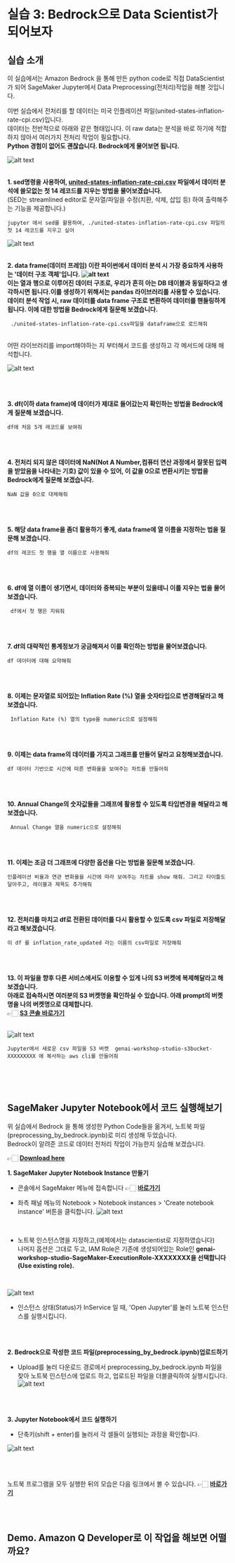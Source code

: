 # 실습 3: Bedrock으로 Data Scientist가 되어보자
## 실습 소개
이 실습에서는 Amazon Bedrock 을 통해 만든 python code로
직접 DataScientist가 되어 SageMaker Jupyter에서  Data Preprocessing(전처리)작업을 해볼 것입니다.

이번 실습에서 전처리를 할 데이터는 미국 인플레이션 파일(united-states-inflation-rate-cpi.csv)입니다.</br>
데이터는 전반적으로 아래와 같은 형태입니다. 이 raw data는 분석을 바로 하기에 적합하지 않아서
여러가지 전처리 작업이 필요합니다.</br>**Python 경험이 없어도 괜찮습니다. Bedrock에게 물어보면 됩니다.**

![alt text](images/image-3.png)
</br>
</br>

**1. sed명령을 사용하여, [united-states-inflation-rate-cpi.csv](https://www.macrotrends.net/global-metrics/countries/USA/united-states/inflation-rate-cpi) 파일에서 데이터 분석에 쓸모없는 첫 14 레코드를 지우는 방법을 물어보겠습니다.**
<br>(SED는 streamlined editor로 문자열/파일을 수정(치환, 삭제, 삽입 등) 하여 출력해주는 기능을 제공합니다.)<br/>

```
jupyter 에서 sed를 활용하여, ./united-states-inflation-rate-cpi.csv 파일의 첫 14 레코드를 지우고 싶어
```
![alt text](images/aaaaaaa.jpg)
</br>
</br>

**2. data frame(데이터 프레임) 이란 파이썬에서 데이터 분석 시 가장 중요하게 사용하는 '데이터 구조 객체'입니다. 
![alt text](images/r13.10.png)
<br>이는 열과 행으로 이루어진 데이터 구조로, 우리가 흔히 아는 DB 테이블과 동일하다고 생각하시면 됩니다.이를 생성하기 위해서는 pandas 라이브러리를 사용할 수 있습니다. <br>
데이터 분석 작업 시, raw 데이터를 data frame 구조로 변환하여 데이터를 핸들링하게 됩니다.
이에 대한 방법을 Bedrock에게 질문해 보겠습니다.**

```
 ./united-states-inflation-rate-cpi.csv파일을 dataframe으로 로드해줘
```
<br>
어떤 라이브러리를 import해야하는 지 부터해서 코드를 생성하고 각 메서드에 대해 해석합니다. 
<br>

![alt text](images/46944067-539D-4657-BE00-24AFA467ACFA.jpeg)

<br/> 
<br/> 

**3. df(이하 data frame)에 데이터가 제대로 들어갔는지 확인하는 방법을 Bedrock에게 질문해 보겠습니다.**
```
df에 처음 5개 레코드를 보여줘 
```
<br/> 
<br/> 

**4. 전처리 되지 않은 데이터에 NaN(Not A Number,컴퓨터 연산 과정에서 잘못된 입력을 받았음을 나타내는 기호) 값이 있을 수 있어, 이 값을 0으로 변환시키는 방법을 Bedrock에게 질문해 보겠습니다.**
```
NaN 값을 0으로 대체해줘
```
<br/> 
<br/> 

**5. 해당 data frame을 좀더 활용하기 좋게, data frame에 열 이름을 지정하는 법을 질문해 보겠습니다.**
```
df의 레코드 첫 행을 열 이름으로 사용해줘
```
<br/> 
<br/> 

**6. df에 열 이름이 생기면서, 데이터와 중복되는 부분이 있을테니 이를 지우는 법을 물어보겠습니다.**
```
 df에서 첫 행은 지워줘
```
<br/> 
<br/> 

**7. df의 대략적인 통계정보가 궁금해져서 이를 확인하는 방법을 물어보겠습니다.**
```
df 데이터에 대해 요약해줘
```
<br/> 
<br/> 

**8. 이제는 문자열로 되어있는 Inflation Rate (%) 열을 숫자타입으로 변경해달라고 해보겠습니다.**
```
 Inflation Rate (%) 열의 type을 numeric으로 설정해줘
```
<br/> 
<br/> 

**9. 이제는 data frame의 데이터를 가지고 그래프를 만들어 달라고 요청해보겠습니다.**
```
df 데이터 기반으로 시간에 따른 변화율을 보여주는 차트를 만들어줘
```
<br/> 
<br/> 

**10.  Annual Change의 숫자값들을 그래프에 활용할 수 있도록 타입변경을 해달라고 해보겠습니다.**
```
 Annual Change 열을 numeric으로 설정해줘
```
<br/> 
<br/> 

**11. 이제는 조금 더 그래프에 다양한 옵션을 다는 방법을 질문해 보겠습니다.**
```
인플레이션 비율과 연관 변화율을 시간에 따라 보여주는 차트를 show 해줘. 그리고 타이틀도 달아주고, 레이블과 제목도 추가해줘
```
<br/> 
<br/> 

**12. 전처리를 마치고 df로 전환된 데이터를 다시 활용할 수 있도록 csv 파일로 저장해달라고 해보겠습니다.**
```
이 df 를 inflation_rate_updated 라는 이름의 csv파일로 저장해줘
```
<br/> 
<br/> 

**13. 이 파일을 향후 다른 서비스에서도 이용할 수 있게 나의 S3 버켓에 복제해달라고 해보겠습니다.
<br/> 아래로 접속하시면 여러분의 S3 버켓명을 확인하실 수 있습니다. 아래 prompt의 버켓명을 나의 버켓명으로 대체합니다.**
<br/> 👉🏻  **[S3 콘솔 바로가기](https://us-west-2.console.aws.amazon.com/s3/buckets?region=us-west-2)**

<br/>![alt text](images/FD2039BE-E406-4057-A079-CCE7B1831B9D.jpeg)

```
Jupyter에서 새로운 csv 파일을 S3 버켓  genai-workshop-studio-s3bucket-XXXXXXXXX 에 복사하는 aws cli를 만들어줘
```


<br/>
<br>
<br>

## SageMaker Jupyter Notebook에서 코드 실행해보기

위 실습에서 Bedrock 을 통해 생성한 Python Code들을 옮겨서, 노트북 파일(preprocessing_by_bedrock.ipynb)로 미리 생성해 두었습니다.
<br/> Bedrock이 알려준 코드로 데이터 전처리 작업이 가능한지 실습해 보겠습니다.

👉🏻 **[Download here](https://bedrock-yeonsool.s3.us-east-1.amazonaws.com/preprocessing_by_bedrock.ipynb?response-content-disposition=inline&X-Amz-Security-Token=IQoJb3JpZ2luX2VjEA4aCXVzLXdlc3QtMiJHMEUCIQDoKjXpbreLevPJVrDhREFWtw4nlc7ifcQQIUfsm%2FpaswIgebCU0SjbV%2Fl4dfPy4%2B0HqPVweZxxbRr08OMjCX9ApUUq7gIIh%2F%2F%2F%2F%2F%2F%2F%2F%2F%2F%2FARABGgw1OTIxMjg0ODY4NDIiDBiZI5d%2FUC4KPNGsFSrCAom4nOO2PB1vQMnq2b6T9lrprnHWyiEbI8rhokxuCn5b0KL7nCSCa5qHaHR1uTpFQFr1JLoH10MXkYAfiEILC%2FzVoi8wLkrd2ipTsicjNcPU0lrUdtGVjX19uBJyEceBpr9CL%2FgOsZJzfPoybl0Yr%2FXFghMXcgLSs6qhMDhuPVXHsTcg0Rt1p9Paow26G6n%2F2o1FZ3ZbXLkTbwppNLjDnSuUEb3b2zEC6g5lH5qSl3UAcZMwiIESs4uS8946FjW1%2FMNnL%2FnWeaX3cf2JMqAjra%2BOYI6XphfmSTtOJuiMMrEL2IdQYDhQuqgQc1Ra3jT9yPkLDW04hn9bSBDlbAuS7Kc1hKw4y8Axnh9CIQHsRfcQ%2FGJs3n7D8EX04CQVbYvfHIeRvhNSKcBezwQTWAQyacJyMua7hW010V5jvEDJFyuIgm0w%2FMfAsgY6hwJAZGIQgGsX%2FwUkK%2BiDmlr60LlsnPC7DP6YFwLcUikLsqKAGEq6H6vc3VkFcka%2Bq4jUer7j2e8%2B0C3hMrOXaZxvyCuohpDLYdrQr5PrFUppHYasbkqS7g%2FD16OJqSEQkf4elhbL%2FwuKHjvdmxMaoOCfOxrzlh6QkLBHPs4Nh5R5r9g%2FGTOyF9ODYp9OouV46OvQ%2BRRN9qGatWtFMsMwVlhZF5IQsi5Yq5A%2Byp3izPjG3b28lUCZh%2BC090w2B7KGqrEL61o4%2FWYEyf6VLTSRjYF%2BdHDd4sr65KV9%2FY1XVHzAMh2S4JBg9t%2BJMmFvl3yQjJEbVyeTbWUl3Y8PRJWcshiptPllCXgrlg%3D%3D&X-Amz-Algorithm=AWS4-HMAC-SHA256&X-Amz-Date=20240524T052246Z&X-Amz-SignedHeaders=host&X-Amz-Expires=43200&X-Amz-Credential=ASIAYTXM3VW5BOCBW6XJ%2F20240524%2Fus-east-1%2Fs3%2Faws4_request&X-Amz-Signature=286e81b800e4dbde291a742a2c5830ee21cda6b30fc9ee6082bf1a851eb4e874)**

**1. SageMaker Jupyter Notebook Instance 만들기**
- 콘솔에서 SageMaker 메뉴에 접속합니다
👉🏻  **[바로가기](https://us-west-2.console.aws.amazon.com/sagemaker/home?region=us-west-2#/getting-started)**

- 좌측 패널 메뉴의 Notebook > Notebook instances > 'Create notebook instance' 버튼을 클릭합니다.
![alt text](images/02BE88CB-C124-4959-8366-209941B4CD65_4_5005_c.jpeg)

<br/>

- 노트북 인스턴스명을 지정하고,(예제에서는 datascientist로 지정하였습니다)
<br> 나머지 옵션은 그대로 두고, IAM Role은 기존에 생성되어있는 Role인 **genai-workshop-studio-SageMaker-ExecutionRole-XXXXXXXX을 선택합니다(Use existing role).**
<br>

![alt text](images/CCB047AF-8AC2-457D-96BB-2DF4650F7526.jpeg)


- 인스턴스 상태(Status)가 InService 일 때, 'Open Jupyter'를 눌러 노트북 인스턴스를 실행시킵니다. 


<br>
<br>

**2. Bedrock으로 작성한 코드 파일(preprocessing_by_bedrock.ipynb)업로드하기**

- Upload를 눌러 다운로드 경로에서 preprocessing_by_bedrock.ipynb 파일을 찾아 노트북 인스턴스에 업로드 하고, 업로드된 파일을 더블클릭하여  실행시킵니다. 
![alt text](images/7290885F-CBDE-4877-8077-F5E9FA9D397A_4_5005_c.jpeg)

<br>
<br>

**3. Jupyter Notebook에서 코드 실행하기**
- 단축키(shift + enter)를 눌러서 각 셀들이 실행되는 과정을 확인합니다.

![alt text](images/CD6F7221-998E-43CB-BD0E-9AA47BF47BC4.jpeg)

<br>
<br>

노트북 프로그램을 모두 실행한 뒤의 모습은 다음 링크에서 볼 수 있습니다.
👉🏻  **[바로가기](https://github.com/caracalgit/bedrock-workshop/blob/main/04_Code_Generation/files/preprocessing_by_bedrock_result.ipynb)**


<!--파일을 모두 실행한 뒤 


전처리한 파일이 노트북 인스턴스 로컬에 저장됩니다.

[이미지 추가 예정]



전처리한 파일이 S3 버켓에 저장됩니다. 
[이미지 추가 예정]
-->

<br>
<br>

## Demo. Amazon Q Developer로 이 작업을 해보면 어떨까요?

<br>
<br>
